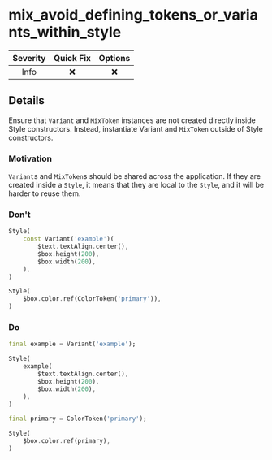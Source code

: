 # mix_avoid_defining_tokens_or_variants_within_style

| Severity | Quick Fix | Options |
|:--------:|:---------:|:-------:|
|   Info   |    ❌     |   ❌    |

## Details

Ensure that `Variant` and `MixToken` instances are not created directly inside Style constructors. Instead, instantiate Variant and `MixToken` outside of Style constructors.

### Motivation

`Variant`s and `MixToken`s should be shared across the application. If they are created inside a `Style`, it means that they are local to the `Style`, and it will be harder to reuse them.

### Don't

```dart
Style(
    const Variant('example')(
        $text.textAlign.center(),
        $box.height(200),
        $box.width(200),
    ),
)
```

```dart
Style(
    $box.color.ref(ColorToken('primary')),
)
```

### Do

```dart
final example = Variant('example');

Style(
    example(
        $text.textAlign.center(),
        $box.height(200),
        $box.width(200),
    ),
)
```

```dart
final primary = ColorToken('primary');

Style(
    $box.color.ref(primary),
)
```
